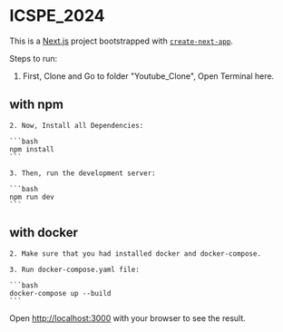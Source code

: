 # ICSPE_2024

This is a [Next.js](https://nextjs.org/) project bootstrapped with [`create-next-app`](https://github.com/vercel/next.js/tree/canary/packages/create-next-app).

Steps to run:

1. First, Clone and Go to folder "Youtube_Clone", Open Terminal here.

## with npm

    2. Now, Install all Dependencies:

    ```bash
    npm install
    ```

    3. Then, run the development server:

    ```bash
    npm run dev
    ```

## with docker

    2. Make sure that you had installed docker and docker-compose.

    3. Run docker-compose.yaml file:

    ```bash
    docker-compose up --build
    ```

Open [http://localhost:3000](http://localhost:3000) with your browser to see the result.

